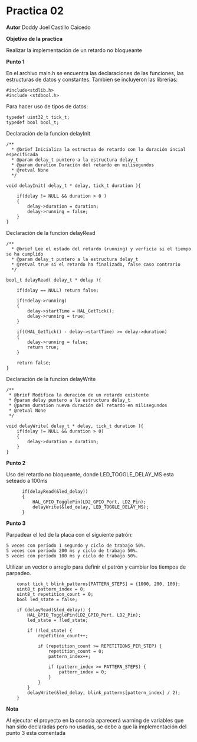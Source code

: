 # Practica 02

**Autor**
Doddy Joel Castillo Caicedo

**Objetivo de la practica**

Realizar la implementación de un retardo no bloqueante

**Punto 1**

En el archivo main.h se encuentra las declaraciones de las funciones, las estructuras de datos y constantes.
Tambien se incluyeron las librerias:
```	 
#include<stdlib.h>
#include <stdbool.h>
```	 
Para hacer uso de tipos de datos:
```
typedef uint32_t tick_t;
typedef bool bool_t;
```
Declaración de la funcion delayInit

```
/**
  * @brief Inicializa la estructua de retardo con la duración incial especificada
  * @param delay_t puntero a la estructura delay_t
  * @param duration Duración del retardo en milisegundos
  * @retval None
  */

void delayInit( delay_t * delay, tick_t duration ){

	if(delay != NULL && duration > 0 )
	{
		delay->duration = duration;
		delay->running = false;
	}
}
```
Declaración de la funcion delayRead
```
/**
  * @brief Lee el estado del retardo (running) y verficia si el tiempo se ha cumplido
  * @param delay_t puntero a la estructura delay_t
  * @retval true si el retardo ha finalizado, false caso contrario
  */

bool_t delayRead( delay_t * delay ){

	if(delay == NULL) return false;

	if(!delay->running)
	{
		delay->startTime = HAL_GetTick();
		delay->running = true;
	}

	if((HAL_GetTick() - delay->startTime) >= delay->duration)
	{
		delay->running = false;
		return true;
	}

	return false;
}
```

Declaración de la funcion delayWrite

```
/**
 * @brief Modifica la duración de un retardo existente
 * @param delay puntero a la estructura delay_t
 * @param duration nueva duración del retardo en milisegundos
 * @retval None
 */

void delayWrite( delay_t * delay, tick_t duration ){
	if(delay != NULL && duration > 0)
	{
		delay->duration = duration;
	}
}

```

**Punto 2**

Uso del retardo no bloqueante, donde LED_TOGGLE_DELAY_MS esta seteado a 100ms
```
	  if(delayRead(&led_delay))
	  {
		  HAL_GPIO_TogglePin(LD2_GPIO_Port, LD2_Pin);
		  delayWrite(&led_delay, LED_TOGGLE_DELAY_MS);
	  }
```
**Punto 3**

Parpadear el led de la placa con el siguiente patrón:
```
5 veces con período 1 segundo y ciclo de trabajo 50%.
5 veces con período 200 ms y ciclo de trabajo 50%.
5 veces con período 100 ms y ciclo de trabajo 50%. 
```
Utilizar un vector o arreglo para definir el patrón y cambiar los tiempos de parpadeo.

```
    const tick_t blink_patterns[PATTERN_STEPS] = {1000, 200, 100};
    uint8_t pattern_index = 0;
    uint8_t repetition_count = 0;
    bool led_state = false;

    if (delayRead(&led_delay)) {
        HAL_GPIO_TogglePin(LD2_GPIO_Port, LD2_Pin);
        led_state = !led_state;

        if (!led_state) {
            repetition_count++;

            if (repetition_count >= REPETITIONS_PER_STEP) {
                repetition_count = 0;
                pattern_index++;

                if (pattern_index >= PATTERN_STEPS) {
                    pattern_index = 0;
                }
            }
        }
        delayWrite(&led_delay, blink_patterns[pattern_index] / 2);
    }

```
**Nota**

Al ejecutar el proyecto en la consola aparecerá warning de variables
que han sido declaradas pero no usadas, se debe a que la implementación del punto 3
esta comentada
